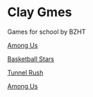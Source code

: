 # Clay Gmes
Games for school by BZHT


[Among Us](https://ClayGmes.github.io/among-us)

[Basketball Stars](https://ClayGmes.github.io/basketball-stars)

[Tunnel Rush](https://ClayGmes.github.io/tunnel-rush)

[Among Us](https://ClayGmes.github.io/among-us)
